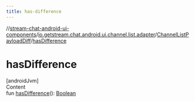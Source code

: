 ```yaml
---
title: has-difference
---
```

//[stream-chat-android-ui-components](../../../index.md)/[io.getstream.chat.android.ui.channel.list.adapter](../index.md)/[ChannelListPayloadDiff](index.md)/[hasDifference](hasDifference.md)



# hasDifference  
[androidJvm]  
Content  
fun [hasDifference](hasDifference.md)(): [Boolean](https://kotlinlang.org/api/latest/jvm/stdlib/kotlin/-boolean/index.html)  



